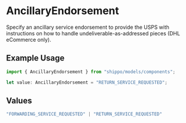 # AncillaryEndorsement

Specify an ancillary service endorsement to provide the USPS with instructions on how to handle undeliverable-as-addressed pieces (DHL eCommerce only).

## Example Usage

```typescript
import { AncillaryEndorsement } from "shippo/models/components";

let value: AncillaryEndorsement = "RETURN_SERVICE_REQUESTED";
```

## Values

```typescript
"FORWARDING_SERVICE_REQUESTED" | "RETURN_SERVICE_REQUESTED"
```